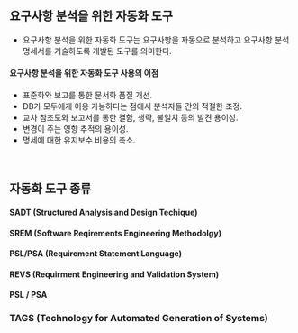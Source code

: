 ## 요구사항 분석을 위한 자동화 도구
- 요구사항 분석을 위한 자동화 도구는 요구사항을 자동으로 분석하고 요구사항 분석 명세서를 기술하도록 개발된 도구를 의미한다.

#### 요구사항 분석을 위한 자동화 도구 사용의 이점
- 표준화와 보고를 통한 문서화 품질 개선.
- DB가 모두에게 이용 가능하다는 점에서 분석자들 간의 적절한 조정.
- 교차 참조도와 보고서를 통한 결함, 생략, 불일치 등의 발견 용이성.
- 변경이 주는 영향 추적의 용이성.
- 명세에 대한 유지보수 비용의 축소.

<br>

## 자동화 도구 종류

#### SADT (Structured Analysis and Design Techique)


#### SREM (Software Reqirements Engineering Methodolgy)


#### PSL/PSA (Requirement Statement Language)


#### REVS (Requirment Engineering and Validation System)



#### PSL / PSA


### TAGS (Technology for Automated Generation of Systems)
